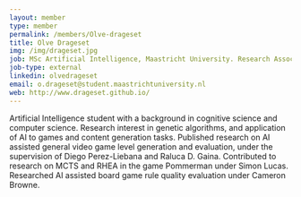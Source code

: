 ```yaml
---
layout: member
type: member
permalink: /members/Olve-drageset
title: Olve Drageset
img: /img/drageset.jpg
job: MSc Artificial Intelligence, Maastricht University. Research Associate Programmer, QMUL.
job-type: external
linkedin: olvedrageset
email: o.drageset@student.maastrichtuniversity.nl
web: http://www.drageset.github.io/
---
```


Artificial Intelligence student with a background in cognitive science and computer science. Research interest in genetic algorithms, and application of AI to games and content generation tasks. Published research on AI assisted general video game level generation and evaluation, under the supervision of Diego Perez-Liebana and Raluca D. Gaina. Contributed to research on MCTS and RHEA in the game Pommerman under Simon Lucas. Researched AI assisted board game rule quality evaluation under Cameron Browne.